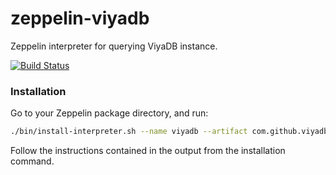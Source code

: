 zeppelin-viyadb
================

Zeppelin interpreter for querying ViyaDB instance.

[![Build Status](https://travis-ci.org/viyadb/zeppelin-interpreter.png)](https://travis-ci.org/viyadb/zeppelin-interpreter)

### Installation

Go to your Zeppelin package directory, and run:

```bash
./bin/install-interpreter.sh --name viyadb --artifact com.github.viyadb:zeppelin-viyadb:0.7.2
```

Follow the instructions contained in the output from the installation command.

